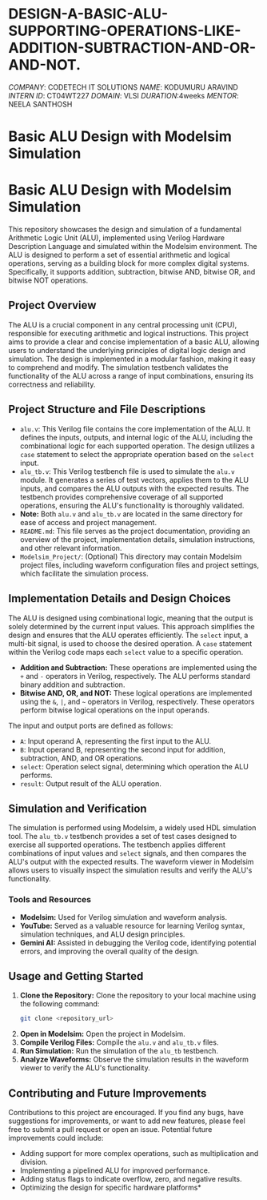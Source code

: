 # DESIGN-A-BASIC-ALU-SUPPORTING-OPERATIONS-LIKE-ADDITION-SUBTRACTION-AND-OR-AND-NOT.
*COMPANY*: CODETECH IT SOLUTIONS 
*NAME*: KODUMURU ARAVIND 
*INTERN ID*: CT04WT227
*DOMAIN*: VLSI
*DURATION*:4weeks
*MENTOR*: NEELA SANTHOSH
# Basic ALU Design with Modelsim Simulation 


# Basic ALU Design with Modelsim Simulation

This repository showcases the design and simulation of a fundamental Arithmetic Logic Unit (ALU), implemented using Verilog Hardware Description Language and simulated within the Modelsim environment. The ALU is designed to perform a set of essential arithmetic and logical operations, serving as a building block for more complex digital systems. Specifically, it supports addition, subtraction, bitwise AND, bitwise OR, and bitwise NOT operations.

## Project Overview

The ALU is a crucial component in any central processing unit (CPU), responsible for executing arithmetic and logical instructions. This project aims to provide a clear and concise implementation of a basic ALU, allowing users to understand the underlying principles of digital logic design and simulation. The design is implemented in a modular fashion, making it easy to comprehend and modify. The simulation testbench validates the functionality of the ALU across a range of input combinations, ensuring its correctness and reliability.

## Project Structure and File Descriptions

* `alu.v`: This Verilog file contains the core implementation of the ALU. It defines the inputs, outputs, and internal logic of the ALU, including the combinational logic for each supported operation. The design utilizes a `case` statement to select the appropriate operation based on the `select` input.
* `alu_tb.v`: This Verilog testbench file is used to simulate the `alu.v` module. It generates a series of test vectors, applies them to the ALU inputs, and compares the ALU outputs with the expected results. The testbench provides comprehensive coverage of all supported operations, ensuring the ALU's functionality is thoroughly validated.
* **Note:** Both `alu.v` and `alu_tb.v` are located in the same directory for ease of access and project management.
* `README.md`: This file serves as the project documentation, providing an overview of the project, implementation details, simulation instructions, and other relevant information.
* `Modelsim_Project/`: (Optional) This directory may contain Modelsim project files, including waveform configuration files and project settings, which facilitate the simulation process.

## Implementation Details and Design Choices

The ALU is designed using combinational logic, meaning that the output is solely determined by the current input values. This approach simplifies the design and ensures that the ALU operates efficiently. The `select` input, a multi-bit signal, is used to choose the desired operation. A `case` statement within the Verilog code maps each `select` value to a specific operation.

* **Addition and Subtraction:** These operations are implemented using the `+` and `-` operators in Verilog, respectively. The ALU performs standard binary addition and subtraction.
* **Bitwise AND, OR, and NOT:** These logical operations are implemented using the `&`, `|`, and `~` operators in Verilog, respectively. These operators perform bitwise logical operations on the input operands.

The input and output ports are defined as follows:

* `A`: Input operand A, representing the first input to the ALU.
* `B`: Input operand B, representing the second input for addition, subtraction, AND, and OR operations.
* `select`: Operation select signal, determining which operation the ALU performs.
* `result`: Output result of the ALU operation.

## Simulation and Verification

The simulation is performed using Modelsim, a widely used HDL simulation tool. The `alu_tb.v` testbench provides a set of test cases designed to exercise all supported operations. The testbench applies different combinations of input values and `select` signals, and then compares the ALU's output with the expected results. The waveform viewer in Modelsim allows users to visually inspect the simulation results and verify the ALU's functionality.

### Tools and Resources

* **Modelsim:** Used for Verilog simulation and waveform analysis.
* **YouTube:** Served as a valuable resource for learning Verilog syntax, simulation techniques, and ALU design principles.
* **Gemini AI:** Assisted in debugging the Verilog code, identifying potential errors, and improving the overall quality of the design.

## Usage and Getting Started

1.  **Clone the Repository:** Clone the repository to your local machine using the following command:
    ```bash
    git clone <repository_url>
    ```
2.  **Open in Modelsim:** Open the project in Modelsim.
3.  **Compile Verilog Files:** Compile the `alu.v` and `alu_tb.v` files.
4.  **Run Simulation:** Run the simulation of the `alu_tb` testbench.
5.  **Analyze Waveforms:** Observe the simulation results in the waveform viewer to verify the ALU's functionality.

## Contributing and Future Improvements

Contributions to this project are encouraged. If you find any bugs, have suggestions for improvements, or want to add new features, please feel free to submit a pull request or open an issue. Potential future improvements could include:

* Adding support for more complex operations, such as multiplication and division.
* Implementing a pipelined ALU for improved performance.
* Adding status flags to indicate overflow, zero, and negative results.
* Optimizing the design for specific hardware platforms*
